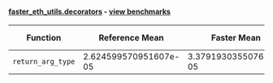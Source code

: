 #### [faster_eth_utils.decorators](https://github.com/BobTheBuidler/faster-eth-utils/blob/master/faster_eth_utils/decorators.py) - [view benchmarks](https://github.com/BobTheBuidler/faster-eth-utils/blob/master/benchmarks/test_decorators_benchmarks.py)

| Function | Reference Mean | Faster Mean | % Change | Speedup (%) | x Faster | Faster |
|----------|---------------|-------------|----------|-------------|----------|--------|
| `return_arg_type` | 2.624599570951607e-05 | 3.379193035507625e-05 | -28.75% | -22.33% | 0.78x | ❌ |
